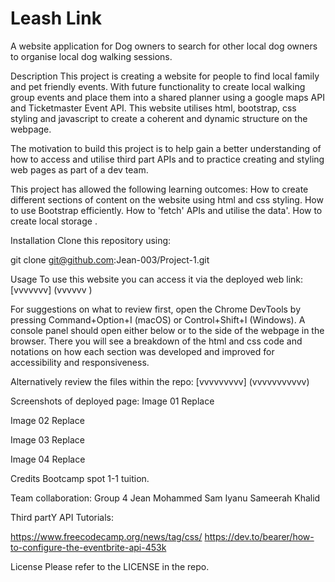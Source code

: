 # Leash Link

A website application for Dog owners to search for other local dog owners to organise local dog walking sessions.

Description
This project is creating a website for people to find local family and pet friendly events. With future functionality to create local walking group events and place them into a shared planner using a google maps API and Ticketmaster Event API. This website utilises html, bootstrap, css styling and javascript to create a coherent and dynamic structure on the webpage.

The motivation to build this project is to help gain a better understanding of how to access and utilise third part APIs and to practice creating and styling web pages as part of a dev team. 

This project has allowed the following learning outcomes:
How to create different sections of content on the website using html and css styling.
How to use Bootstrap efficiently.
How to 'fetch' APIs and utilise the data'.
How to create local storage .

Installation
Clone this repository using:

git clone git@github.com:Jean-003/Project-1.git

Usage
To use this website you can access it via the deployed web link:
[vvvvvvv] (vvvvvv )

For suggestions on what to review first, open the Chrome DevTools by pressing Command+Option+I (macOS) or Control+Shift+I (Windows). A console panel should open either below or to the side of the webpage in the browser. There you will see a breakdown of the html and css code and notations on how each section was developed and improved for accessibility and responsiveness.

Alternatively review the files within the repo:
[vvvvvvvvv] (vvvvvvvvvvv)

Screenshots of deployed page:
Image 01
Replace

Image 02
Replace

Image 03
Replace

Image 04
Replace

Credits
Bootcamp spot 1-1 tuition. 

Team collaboration: Group 4
Jean 
Mohammed 
Sam 
Iyanu 
Sameerah Khalid

Third partY API
Tutorials:

https://www.freecodecamp.org/news/tag/css/
https://dev.to/bearer/how-to-configure-the-eventbrite-api-453k


License
Please refer to the LICENSE in the repo.